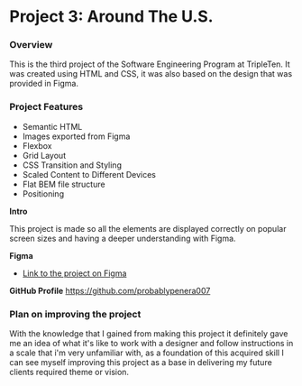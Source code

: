 # Project 3: Around The U.S.

### Overview

This is the third project of the Software Engineering Program at TripleTen. It was created using HTML and CSS, it was also based on the design that was provided in Figma.

### Project Features

- Semantic HTML
- Images exported from Figma
- Flexbox
- Grid Layout
- CSS Transition and Styling
- Scaled Content to Different Devices
- Flat BEM file structure
- Positioning

**Intro**

This project is made so all the elements are displayed correctly on popular screen sizes and having a deeper understanding with Figma.

**Figma**

- [Link to the project on Figma](https://www.figma.com/file/ii4xxsJ0ghevUOcssTlHZv/Sprint-3%3A-Around-the-US?node-id=0%3A1)

**GitHub Profile**
https://github.com/probablypenera007

### Plan on improving the project

With the knowledge that I gained from making this project it definitely gave me an idea of what it's like to work with a designer and follow instructions in a scale that i'm very unfamiliar with, as a foundation of this acquired skill I can see myself improving this project as a base in delivering my future clients required theme or vision.
